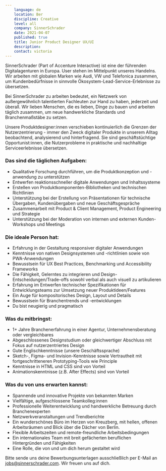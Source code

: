```yaml
---
    language: de
    location: Ber
    discipline: Creative
    level: all
    company: SinnerSchrader
    date: 2021-04-07
    published: true
    title: Junior Product Designer UX/UI
    description: 
    contact: victoria
---
```


SinnerSchrader (Part of Accenture Interactive) ist eine der führenden Digitalagenturen in Europa. User stehen im Mittelpunkt unseres Handelns. Wir arbeiten mit globalen Marken wie Audi, VW und Telefonica zusammen, um Kundenbedürfnisse in sinnvolle Ökosystem-Lead-Service-Erlebnisse zu übersetzen.

Bei SinnerSchrader zu arbeiten bedeutet, ein Netzwerk von außergewöhnlich talentierten Fachleuten zur Hand zu haben, jederzeit und überall. Wir lieben Menschen, die es lieben, Dinge zu bauen und arbeiten täglich zusammen, um neue handwerkliche Standards und Branchenmaßstäbe zu setzen.

Unsere Produktdesigner:innen verschieben kontinuierlich die Grenzen der Nutzerzentrierung - immer den Zweck digitaler Produkte in unserem Alltag beobachtend, analysierend und hinterfragend. Sie sind geschäftstüchtige Opportunist:innen, die Nutzerprobleme in praktische und nachhaltige Serviceerlebnisse übersetzen. 

### Das sind die täglichen Aufgaben: 

- Qualitative Forschung durchführen, um die Produktkonzeption und -anwendung zu unterstützen
- Entwerfen reaktionsschneller digitale Anwendungen und Inhaltssysteme
- Erstellen von Produktkomponenten-Bibliotheken und technischen Richtlinien
- Unterstützung bei der Erstellung von Präsentationen für technische Übergaben, Kundenübergaben und neue Geschäftsgespräche
- Zusammenarbeit mit Product & Client Management, Product Engineering und Strategie
- Unterstützung bei der Moderation von internen und externen Kunden-Workshops und Meetings

### Die ideale Person hat:

- Erfahrung in der Gestaltung responsiver digitaler Anwendungen
- Kenntnisse von nativen Designsystemen und -richtlinien sowie von PWA-Anwendungen
- Bewusstsein für UX Best Practices, Benchmarking und Accessibility Frameworks
- Die Fähigkeit, Gelerntes zu integrieren und Design-Entscheidungen/Trade-offs sowohl verbal als auch visuell zu artikulieren
- Erfahrung im Entwerfen technischer Spezifikationen für Entwicklungsteams zur Umsetzung neuer Produktideen/Features
- Ein Auge für kompositorisches Design, Layout und Details
- Bewusstsein für Branchentrends und -entwicklungen
- Du bist neugierig und pragmatisch

### Was du mitbringst:

- 1+ Jahre Branchenerfahrung in einer Agentur, Unternehmensberatung oder vergleichbares
- Abgeschlossenes Designstudium oder gleichwertiger Abschluss mit Fokus auf nutzerzentriertes Design 
- Gute Englischkenntnisse (unsere Geschäftssprache)
- Sketch-, Figma- und Invision-Kenntnisse sowie Vertrautheit mit fortgeschritteneren Prototyping-Tools wie Principle
- Kenntnisse in HTML und CSS sind von Vorteil
- Animationskenntnisse (z.B. After Effects) sind von Vorteil

### Was du von uns erwarten kannst:

- Spannende und innovative Projekte von bekannten Marken
- Vielfältige, aufgeschlossene Teamkolleg:innen
- Professionelle Weiterentwicklung und handwerkliche Betreuung durch Branchenexperten
- Netzwerkveranstaltungen und Trendberichte 
- Ein wunderschönes Büro im Herzen von Kreuzberg, mit hellen, offenen Arbeitsräumen und Blick über die Dächer von Berlin.
- Flexible Arbeitszeiten und remote-freundliche Arbeitsbedingungen
- Ein internationales Team mit breit gefächerten beruflichen Hintergründen und Fähigkeiten
- Eine Rolle, die von und um dich herum gestaltet wird

Bitte sende uns deine Bewerbungsunterlagen ausschließlich per E-Mail an <jobs@sinnerschrader.com>. Wir freuen uns auf dich.
